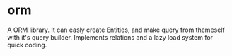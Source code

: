 # orm
A ORM library. It can easly create Entities, and make query from themeself with it's query builder. Implements relations and a lazy load system for quick coding.
